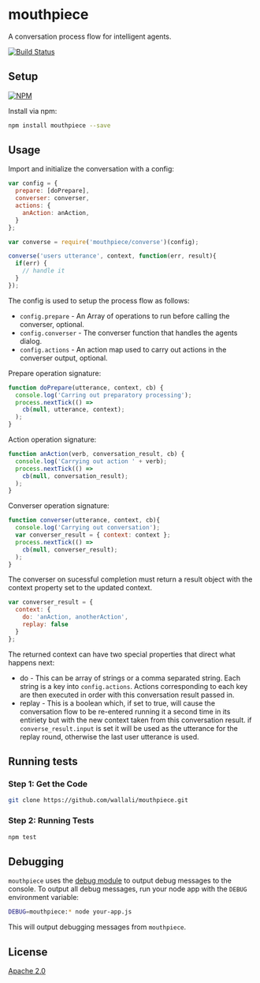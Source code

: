 mouthpiece
==========
A conversation process flow for intelligent agents.

[![Build Status](https://travis-ci.org/wallali/mouthpiece.svg?branch=master)](https://travis-ci.org/wallali/mouthpiece)


Setup
-----
[![NPM](https://nodei.co/npm/mouthpiece.png)](https://npmjs.org/package/mouthpiece)

Install via npm:
```sh
npm install mouthpiece --save
```


Usage
-----
Import and initialize the conversation with a config:

```javascript
var config = {
  prepare: [doPrepare],
  converser: converser,
  actions: {
    anAction: anAction,
  }
};

var converse = require('mouthpiece/converse')(config);

converse('users utterance', context, function(err, result){
  if(err) {
    // handle it
  }
});
```

The config is used to setup the process flow as follows:

* `config.prepare` - An Array of operations to run before calling the converser, optional. 
* `config.converser` - The converser function that handles the agents dialog.
* `config.actions` - An action map used to carry out actions in the converser output, optional.

Prepare operation signature:

```javascript
function doPrepare(utterance, context, cb) {
  console.log('Carring out preparatory processing');
  process.nextTick(() =>
    cb(null, utterance, context); 
  );
}
```

Action operation signature:

```javascript
function anAction(verb, conversation_result, cb) {
  console.log('Carrying out action ' + verb);
  process.nextTick(() =>
    cb(null, conversation_result);
  );
}
```

Converser operation signature:

```javascript
function converser(utterance, context, cb){
  console.log('Carrying out conversation');
  var converser_result = { context: context };
  process.nextTick(() =>
    cb(null, converser_result);
  );
}
```

The converser on sucessful completion must return a result object with the context property set to the updated context.

```javascript
var converser_result = {
  context: {
    do: 'anAction, anotherAction',
    replay: false
  }
};
```

The returned context can have two special properties that direct what happens next:
* do - This can be array of strings or a comma separated string. Each string is a key into `config.actions`. Actions corresponding to each key are then executed in order with this conversation result passed in.
* replay - This is a boolean which, if set to true, will cause the conversation flow to be re-entered running it a second time in its entiriety but with the new context taken from this conversation result. if `converse_result.input` is set it will be used as the utterance for the replay round, otherwise the last user utterance is used.


Running tests
-------------
### Step 1: Get the Code

```sh
git clone https://github.com/wallali/mouthpiece.git
```

### Step 2: Running Tests

```sh
npm test
```


Debugging
---------

`mouthpiece` uses the [debug module](https://github.com/visionmedia/debug) to output debug messages to the console. To output all debug messages, run your node app with the `DEBUG` environment variable:
```sh
DEBUG=mouthpiece:* node your-app.js
```
This will output debugging messages from `mouthpiece`.


License
-------

[Apache 2.0](https://github.com/wallali/mouthpiece/blob/master/LICENSE)
